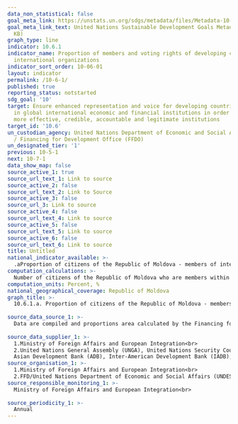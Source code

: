 ```yaml
---
data_non_statistical: false
goal_meta_link: https://unstats.un.org/sdgs/metadata/files/Metadata-10-06-01.pdf
goal_meta_link_text: United Nations Sustainable Development Goals Metadata (PDF 201
  KB)
graph_type: line
indicator: 10.6.1
indicator_name: Proportion of members and voting rights of developing countries in
  international organizations
indicator_sort_order: 10-06-01
layout: indicator
permalink: /10-6-1/
published: true
reporting_status: notstarted
sdg_goal: '10'
target: Ensure enhanced representation and voice for developing countries in decision-making
  in global international economic and financial institutions in order to deliver
  more effective, credible, accountable and legitimate institutions
target_id: '10.6'
un_custodian_agency: United Nations Department of Economic and Social Affairs (DESA)
  / Financing for Development Office (FFDO)
un_designated_tier: '1'
previous: 10-5-1
next: 10-7-1
data_show_map: false
source_active_1: true
source_url_text_1: Link to source
source_active_2: false
source_url_text_2: Link to Source
source_active_3: false
source_url_3: Link to source
source_active_4: false
source_url_text_4: Link to source
source_active_5: false
source_url_text_5: Link to source
source_active_6: false
source_url_text_6: Link to source
title: Untitled
national_indicator_available: >-
  .aProportion of citizens of the Republic of Moldova - members of international organizations
computation_calculations: >-
  Number of citizens of the Republic of Moldova who are members within international organizations out of the total number of members of international organizations *100
computation_units: Percent, %
national_geographical_coverage: Republic of Moldova
graph_title: >-
  10.6.1.a. Proportion of citizens of the Republic of Moldova - members of international organizations <br> 
  
source_data_source_1: >-
  Data are compiled and proportions area calculated by the Financing for Development Office, UN Department for Economic and Social Affairs  <br> 
  
source_data_supplier_1: >-
  1.Ministry of Foreign Affairs and European Integration<br> 
  2.United Nations General Assembly (UNGA), United Nations Security Council (UNSC), United Nations Economic and Social Council (ECOSOC), International Monetary Fund, International Bank for Reconstruction and Development (IBRD), Institute of Continuing Education (ICE), African Development Bank (AfDB),  <br> 
  Asian Development Bank (ADB), Inter-American Development Bank (IADB), World Trade Organization (WTO), Federal Security Service (FSB)
source_organisation_1: >-
  1.Ministry of Foreign Affairs and European Integration<br> 
  2.FFD/United Nations Department of Economic and Social Affairs (UNDESA)
source_responsible_monitoring_1: >-
  Ministry of Foreign Affairs and European Integration<br> 
  
source_periodicity_1: >-
  Annual
---
```

